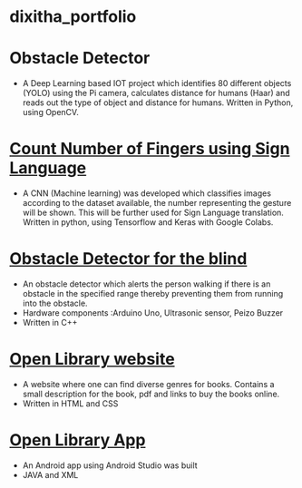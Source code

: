 # dixitha_portfolio

# Obstacle Detector
* A Deep Learning based IOT project which identifies 80 different objects (YOLO) using the Pi camera, calculates distance for humans (Haar) and 
  reads out the type of object and distance for humans. Written in Python, using OpenCV.


# [Count Number of Fingers using Sign Language](https://github.com/dixithak/StaticHandGesture)
* A CNN (Machine learning) was developed which classifies images according to the dataset available, the number representing the gesture will 
be shown. This will be further used for Sign Language translation. Written in python, using Tensorflow and Keras with Google Colabs.


# [Obstacle Detector for the blind](https://github.com/dixithak/Obstacle_Detector)
* An obstacle detector which alerts the person walking if there is an obstacle in the specified range thereby preventing them from running into the obstacle. 
* Hardware components :Arduino Uno, Ultrasonic sensor, Peizo Buzzer
* Written in C++ 


# [Open Library website](https://github.com/dixithak/OpenLibrary_web)
* A website where one can find diverse genres for books. Contains a small description for the book, pdf and links to buy the books online.
* Written in HTML and CSS


# [Open Library App](https://github.com/dixithak/OpenLibrary_app)
* An Android app using Android Studio was built
* JAVA and XML
